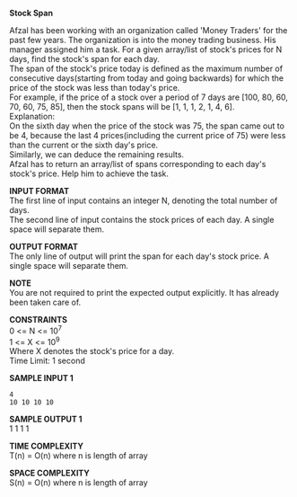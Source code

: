 **Stock Span**

Afzal has been working with an organization called 'Money Traders' for the past few years. The organization is into the money trading business. His manager assigned him a task. For a given array/list of stock's prices for N days, find the stock's span for each day.\
The span of the stock's price today is defined as the maximum number of consecutive days(starting from today and going backwards) for which the price of the stock was less than today's price.\
For example, if the price of a stock over a period of 7 days are [100, 80, 60, 70, 60, 75, 85], then the stock spans will be [1, 1, 1, 2, 1, 4, 6].\
Explanation:\
On the sixth day when the price of the stock was 75, the span came out to be 4, because the last 4 prices(including the current price of 75) were less than the current or the sixth day's price.\
Similarly, we can deduce the remaining results.\
Afzal has to return an array/list of spans corresponding to each day's stock's price. Help him to achieve the task.

**INPUT FORMAT**\
The first line of input contains an integer N, denoting the total number of days.\
The second line of input contains the stock prices of each day. A single space will separate them.

**OUTPUT FORMAT**\
The only line of output will print the span for each day's stock price. A single space will separate them.

**NOTE**\
You are not required to print the expected output explicitly. It has already been taken care of.

**CONSTRAINTS**\
0 <= N <= 10<sup>7</sup>\
1 <= X <= 10<sup>9</sup>\
Where X denotes the stock's price for a day.\
Time Limit: 1 second

**SAMPLE INPUT 1**
```
4
10 10 10 10
```

**SAMPLE OUTPUT 1**\
1 1 1 1

**TIME COMPLEXITY**\
T(n) = O(n) where n is length of array

**SPACE COMPLEXITY**\
S(n) = O(n) where n is length of array
